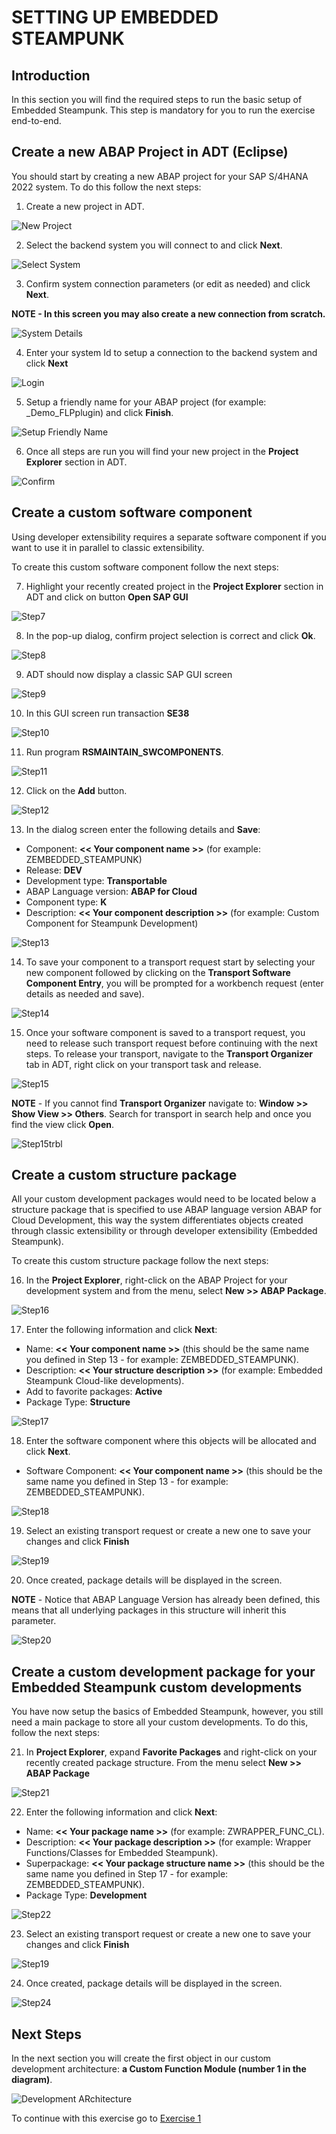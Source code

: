 # SETTING UP EMBEDDED STEAMPUNK

## Introduction
In this section you will find the required steps to run the basic setup of Embedded Steampunk. This step is mandatory for you to run the exercise end-to-end.

## Create a new ABAP Project in ADT (Eclipse)
You should start by creating a new ABAP project for your SAP S/4HANA 2022 system. To do this follow the next steps:

1. Create a new project in ADT.

  ![New Project](images/new_project.png)

2. Select the backend system you will connect to and click **Next**.

  ![Select System](images/select_system.png)

3. Confirm system connection parameters (or edit as needed) and click **Next**.

  **NOTE - In this screen you may also create a new connection from scratch.**

  ![System Details](images/review_details.png)

4. Enter your system Id to setup a connection to the backend system and click **Next**

  ![Login](images/enter_systemId.png)

5. Setup a friendly name for your ABAP project (for example: <SID>_Demo_FLPplugin) and click **Finish**.

  ![Setup Friendly Name](images/setup_name.png)

6. Once all steps are run you will find your new project in the **Project Explorer** section in ADT.

  ![Confirm](images/confirm_new.png)

## Create a custom software component
Using developer extensibility requires a separate software component if you want to use it in parallel to classic extensibility.

To create this custom software component follow the next steps:

7. Highlight your recently created project in the **Project Explorer** section in ADT and click on button **Open SAP GUI**

  ![Step7](images/step7.png)

8. In the pop-up dialog, confirm project selection is correct and click **Ok**.

  ![Step8](images/step8.png)

9. ADT should now display a classic SAP GUI screen

  ![Step9](images/step9.png)

10. In this GUI screen run transaction **SE38**

  ![Step10](images/step10.png)

11. Run program **RSMAINTAIN_SWCOMPONENTS**.

  ![Step11](images/step11.png)

12. Click on the **Add** button.

  ![Step12](images/step12.png)

13. In the dialog screen enter the following details and **Save**:

  * Component: **<< Your component name >>** (for example: ZEMBEDDED_STEAMPUNK)
  * Release: **DEV**
  * Development type: **Transportable**
  * ABAP Language version: **ABAP for Cloud**
  * Component type: **K**
  * Description: **<< Your component description >>** (for example: Custom Component for Steampunk Development)

  ![Step13](images/step13.png)

14. To save your component to a transport request start by selecting your new component followed by clicking on the **Transport Software Component Entry**, you will be prompted for a workbench request (enter details as needed and save).

  ![Step14](images/step14.png)

15. Once your software component is saved to a transport request, you need to release such transport request before continuing with the next steps. To release your transport, navigate to the **Transport Organizer** tab in ADT, right click on your transport task and release.

  ![Step15](images/step15.png)

  **NOTE** - If you cannot find **Transport Organizer** navigate to: **Window >> Show View >> Others**. Search for transport in search help and once you find the view click **Open**.

  ![Step15trbl](images/step15trbl.png)

## Create a custom structure package
All your custom development packages would need to be located below a structure package that is specified to use ABAP language version ABAP for Cloud Development, this way the system differentiates objects created through classic extensibility or through developer extensibility (Embedded Steampunk).

To create this custom structure package follow the next steps:

16. In the **Project Explorer**, right-click on the ABAP Project for your development system and from the menu, select **New >> ABAP Package**.

  ![Step16](images/step16.png)

17. Enter the following information and click **Next**:
  * Name: **<< Your component name >>** (this should be the same name you defined in Step 13 - for example: ZEMBEDDED_STEAMPUNK).
  * Description: **<< Your structure description >>** (for example: Embedded Steampunk Cloud-like developments).
  * Add to favorite packages: **Active**
  * Package Type: **Structure**

  ![Step17](images/step17.png)

18. Enter the software component where this objects will be allocated and click **Next**.
  * Software Component: **<< Your component name >>** (this should be the same name you defined in Step 13 - for example: ZEMBEDDED_STEAMPUNK).

  ![Step18](images/step18.png)

19. Select an existing transport request or create a new one to save your changes and click **Finish**

  ![Step19](images/step19.png)

20. Once created, package details will be displayed in the screen.

  **NOTE** - Notice that ABAP Language Version has already been defined, this means that all underlying packages in this structure will inherit this parameter.

  ![Step20](images/step20.png)

## Create a custom development package for your Embedded Steampunk custom developments
You have now setup the basics of Embedded Steampunk, however, you still need a main package to store all your custom developments. To do this, follow the next steps:

21. In **Project Explorer**, expand **Favorite Packages** and right-click on your recently created package structure. From the menu select **New >> ABAP Package**

  ![Step21](images/step21.png)

22. Enter the following information and click **Next**:
  * Name: **<< Your package name >>** (for example: ZWRAPPER_FUNC_CL).
  * Description: **<< Your package description >>** (for example: Wrapper Functions/Classes for Embedded Steampunk).
  * Superpackage: **<< Your package structure name >>** (this should be the same name you defined in Step 17 - for example: ZEMBEDDED_STEAMPUNK).
  * Package Type: **Development**

  ![Step22](images/step22.png)

23. Select an existing transport request or create a new one to save your changes and click **Finish**

  ![Step19](images/step19.png)

24. Once created, package details will be displayed in the screen.

  ![Step24](images/step24.png)

## Next Steps
In the next section you will create the first object in our custom development architecture: **a Custom Function Module (number 1 in the diagram)**.

  ![Development ARchitecture](images/dev_arch.png)

To continue with this exercise go to [Exercise 1](../ex_2)
